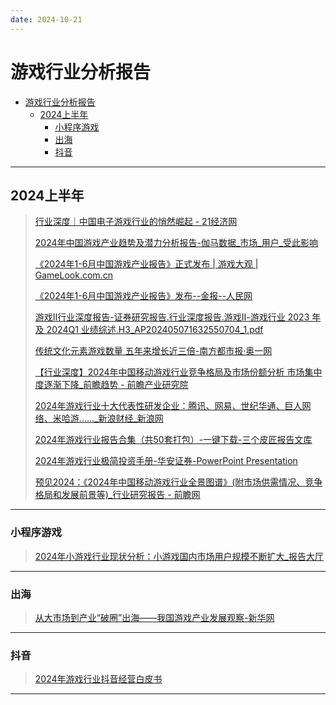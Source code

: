 ```yaml
---
date: 2024-10-21
---
```


# 游戏行业分析报告

- [游戏行业分析报告](#游戏行业分析报告)
  - [2024上半年](#2024上半年)
    - [小程序游戏](#小程序游戏)
    - [出海](#出海)
    - [抖音](#抖音)

---

## 2024上半年

> [行业深度｜中国电子游戏行业的悄然崛起 - 21经济网](https://www.21jingji.com/article/20240905/herald/3c312de28db28da689b2c4dab1034c1d.html)
>
> [2024年中国游戏产业趋势及潜力分析报告-伽马数据_市场_用户_受此影响](https://www.sohu.com/a/806663864_121752970)
>
> [《2024年1-6月中国游戏产业报告》正式发布 | 游戏大观 | GameLook.com.cn](http://www.gamelook.com.cn/2024/07/550304)
>
> [《2024年1-6月中国游戏产业报告》发布--金报--人民网](http://jinbao.people.cn/n1/2024/0726/c421674-40286248.html)
>
> [游戏Ⅱ行业深度报告-证券研究报告.行业深度报告.游戏Ⅱ-游戏行业 2023 年及 2024Q1 业绩综述.H3_AP202405071632550704_1.pdf](https://pdf.dfcfw.com/pdf/H3_AP202405071632550704_1.pdf)
>
> [传统文化元素游戏数量 五年来增长近三倍-南方都市报·奥一网](https://epaper.oeeee.com/epaper/A/html/2024-08/27/content_15793.htm)
>
> [【行业深度】2024年中国移动游戏行业竞争格局及市场份额分析 市场集中度逐渐下降_前瞻趋势 - 前瞻产业研究院](https://bg.qianzhan.com/trends/detail/506/240422-51cd4f6e.html)
>
> [2024年游戏行业十大代表性研发企业：腾讯、网易、世纪华通、巨人网络、米哈游……_新浪财经_新浪网](https://finance.sina.com.cn/roll/2024-08-21/doc-inckkzfz9287906.shtml)
>
> [2024年游戏行业报告合集（共50套打包）-一键下载-三个皮匠报告文库](https://m.sgpjbg.com/bggroup/450.html)
>
> [2024年游戏行业极简投资手册-华安证券-PowerPoint Presentation](https://pdf.dfcfw.com/pdf/H3_AP202401131617482514_1.pdf)
>
> [预见2024：《2024年中国移动游戏行业全景图谱》(附市场供需情况、竞争格局和发展前景等)_行业研究报告 - 前瞻网](https://www.qianzhan.com/analyst/detail/220/240430-cc104664.html)

---

### 小程序游戏

> [2024年小游戏行业现状分析：小游戏国内市场用户规模不断扩大_报告大厅](https://m.chinabgao.com/freereport/96259.html)

---

### 出海

> [从大市场到产业“破圈”出海——我国游戏产业发展观察-新华网](http://www.news.cn/fortune/20240827/6621c30693c44e07a7b25946f53a3159/c.html)

---

### 抖音

> [2024年游戏行业抖音经营白皮书](https://www.moonfox.cn/insight/report/1364)

---

